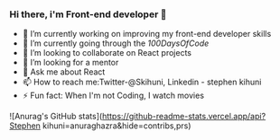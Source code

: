 ### Hi there, i'm Front-end developer 👋 

- 🔭 I’m currently working on improving my front-end developer skills
- 🌱 I’m currently going through the *100DaysOfCode*
- 👯 I’m looking to collaborate on React projects
- 🤔 I’m looking for a mentor
- 💬 Ask me about React
- 📫 How to reach me:Twitter-@Skihuni, Linkedin - stephen kihuni
- ⚡ Fun fact: When I'm not Coding, I watch movies


![Anurag's GitHub stats](https://github-readme-stats.vercel.app/api?Stephen kihuni=anuraghazra&hide=contribs,prs)

